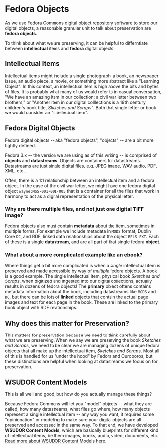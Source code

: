 # Fedora Objects

As we use Fedora Commons digital object repository software to store our digital objects, a reasonable granular unit to talk about preservation are **fedora objects**.

To think about what we are preserving, it can be helpful to differntiate between **intellectual** items and **fedora** digital objects.

## Intellectual Items

Intellectual items might include a single photograph, a book, an newspaper issue, an audio piece, a movie, or something more abstract like a "Learning Object".  In this context, an intellectual item is high above the bits and bytes of files.  It is probably what many of us would refer to in casual conversation, "We have an amazing item in our collection: a civil war letter between two brothers," or "Another item in our digital colllections is a 19th century children's book title, *Sketches and Scraps*".  Both that single letter or book we would consider an "intellectual item".

## Fedora Digital Objects

Fedora digital objects -- aka "fedora objects", "objects" -- are a bit more tightly defined.

Fedora 3.x -- the version we are using as of this writing -- is comprised of **objects** and **datastreams**.  Objects are containers for datastreams.  Datastreams are just single digital files, e.g. JPEG image, WAV audio, PDF, XML, etc..  

Often, there is a 1:1 relationship between an intellectual item and a fedora object.  In the case of the civil war letter, we might have one fedora digital object `wayne:MSS-001-001-005` that is a container for all the files that work in harmony to act as a digital representation of the physical letter.

### Why are there multiple files, and not just one digital TIFF image?

Fedora objects also must contain **metadata** about the item, sometimes in multiple forms.  For example we include metadata in `MODS` format, Dublin Core `DC`, and RDF, linked data relationships about the object `RELS-EXT`.  Each of these is a single **datastream**, and are all part of that single fedora **object**.

### What about a more complicated example like an ebook?

Where things get a bit more complicated is when a *single* intellectual item is preserved and made accessible by way of *multiple* fedora objects.  A book is a good example.  The single intellectual item, physical book *Sketches and Scraps*, when digitized and ingested into our digital collections, actually results in dozens of fedora objects!  The **primary** object oftens contains metadata information about the book, including datastreams like `MODS` and `DC`, but there can be lots of **linked** objects that contain the actual page images and text for each page in the book.  These are linked to the primary book object with RDF relationships.

## Why does this matter for Preservation?

This matters for preservation because we need to think carefully about what we are preserving.  When we say we are preserving the book *Sketches and Scraps*, we need to be clear we are managing dozens of unique fedora objects that all make up the intellectual item, *Sketches and Scraps*.  Most all of this is handled for us "under the hood" by Fedora and Ouroboros, but these distinctions are helpful when looking at datastreams we focus on for preservation.

## WSUDOR Content Models

This is all well and good, but how do you actually manage these things?

Because Fedora Commons will let you "model" objects -- what they are called, how many datastreams, what files go where, how many objects represent a single intellectual item -- any way you want, it requires some "opinionation" or modeling to make sure your digital objects are all preserved and accessed in the same way.  To that end, we have developed **WSUDOR Content Models**, which are basically blueprints for different kind of intellectual items, be them images, books, audio, video, documents, etc.  [Read more about WSUDOR Content Models here](wsudor_content_models.md).














